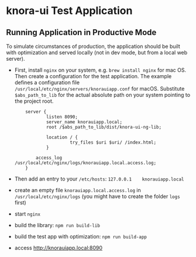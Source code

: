 # knora-ui Test Application

## Running Application in Productive Mode
To simulate circumstances of production, the application should be built with optimization and served locally 
(not in dev mode, but from a local web server).

- First, install `nginx` on your system, e.g. `brew install nginx` for mac OS. Then create a configuration for the test application.
The example defines a configuration file `/usr/local/etc/nginx/servers/knorauiapp.conf` for macOS.
Substitute `$abs_path_to_lib` for the actual absolute path on your system pointing to the project root.

    ```nginx
        server {
                listen 8090;
                server_name knorauiapp.local;
                root /$abs_path_to_lib/dist/knora-ui-ng-lib;
    
                location / {
                         try_files $uri $uri/ /index.html;
                }
    
            access_log /usr/local/etc/nginx/logs/knorauiapp.local.access.log;
        }
    ```

- Then add an entry to your `/etc/hosts`: `127.0.0.1	knorauiapp.local`
- create an empty file `knorauiapp.local.access.log` in `/usr/local/etc/nginx/logs` 
  (you might have to create the folder `logs` first)
- start `nginx`
- build the library: `npm run build-lib`
- build the test app with optimization: `npm run build-app`
- access <http://knorauiapp.local:8090>



